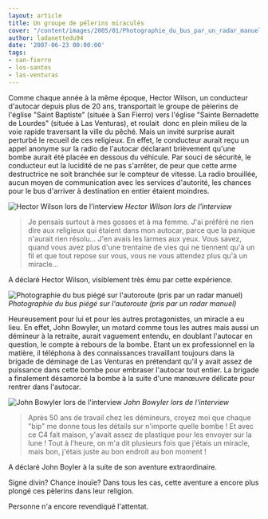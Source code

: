 ```yaml
---
layout: article
title: Un groupe de pélerins miraculés
cover: "/content/images/2005/01/Photographie_du_bus_par_un_radar_manuel.jpg"
author: ladanettedu94
date: '2007-06-23 00:00:00'
tags:
- san-fierro
- los-santos
- las-venturas
---
```


Comme chaque année à la même époque, Hector Wilson, un conducteur d'autocar depuis plus de 20 ans, transportait le groupe de pèlerins de l'église "Saint Baptiste" (située à San Fierro) vers l'église "Sainte Bernadette de Lourdes" (située à Las Venturas), et&nbsp;roulait&nbsp;&nbsp;donc en plein milieu de&nbsp;la voie rapide traversant la ville du pêché. Mais un invité surprise&nbsp;aurait perturbé&nbsp;le recueil de ces religieux. En effet, le conducteur aurait reçu un appel anonyme sur la radio de l'autocar&nbsp;déclarant brièvement qu'une bombe aurait été placée en dessous du véhicule. Par souci de sécurité, le conducteur eut la lucidité de ne pas s'arrêter, de peur que cette arme destructrice ne soit branchée sur le compteur de vitesse. La radio brouillée, aucun moyen de communication avec les services d'autorité, les chances pour le bus d'arriver à destination en&nbsp;entier étaient moindres.

![Hector Wilson lors de l'interview](/content/images/2005/01/Le_conducteur_du_bus_lors_de_l__interview.jpg)
_Hector Wilson lors de l'interview_

> Je pensais surtout à mes gosses et à ma femme. J'ai préféré ne rien dire aux religieux qui étaient dans mon autocar, parce que la panique n'aurait rien résolu... J'en avais les larmes aux yeux. Vous savez, quand vous avez plus d'une trentaine de vies qui ne tiennent qu'à un fil et que tout repose sur vous, vous ne vous attendez plus qu'à un miracle...

A déclaré Hector Wilson, visiblement très ému&nbsp;par cette expérience.

![Photographie du bus piégé sur l'autoroute (pris par un radar manuel)](/content/images/2005/01/Photographie_du_bus_par_un_radar_manuel.jpg)
_Photographie du bus piégé sur l'autoroute (pris par un radar manuel)_

Heureusement pour lui et pour les autres protagonistes, un miracle a eu lieu. En effet, John Bowyler, un motard comme tous les autres mais aussi un démineur à la&nbsp;retraite, aurait vaguement&nbsp;entendu, en doublant l'autocar en question, le compte à rebours de la bombe. Etant un ex professionnel en la matière, il téléphona à des connaissances travaillant toujours dans la brigade de déminage de Las Venturas en prétendant qu'il y avait assez de puissance dans cette bombe pour embraser l'autocar tout entier. La brigade a finalement désamorcé la bombe à la suite d'une manœuvre délicate pour rentrer dans l'autocar.

![John Bowyler lors de l'interview](/content/images/2005/01/Le_motard.jpg)
_John Bowyler lors de l'interview_

> Après 50 ans de travail chez les démineurs, croyez moi que chaque "bip" me donne tous les détails sur n'importe quelle bombe ! Et avec ce C4 fait maison, y'avait assez de plastique pour les envoyer sur la lune ! Tout à l'heure, on m'a dit plusieurs fois que j'étais un miracle, mais bon, j'étais juste au bon endroit au bon moment !

A déclaré John Boyler à la suite de son aventure extraordinaire.

Signe divin? Chance inouïe? Dans tous les cas, cette aventure a encore plus plongé ces pèlerins dans leur religion.

Personne n'a encore revendiqué l'attentat.

<!--kg-card-end: markdown-->
